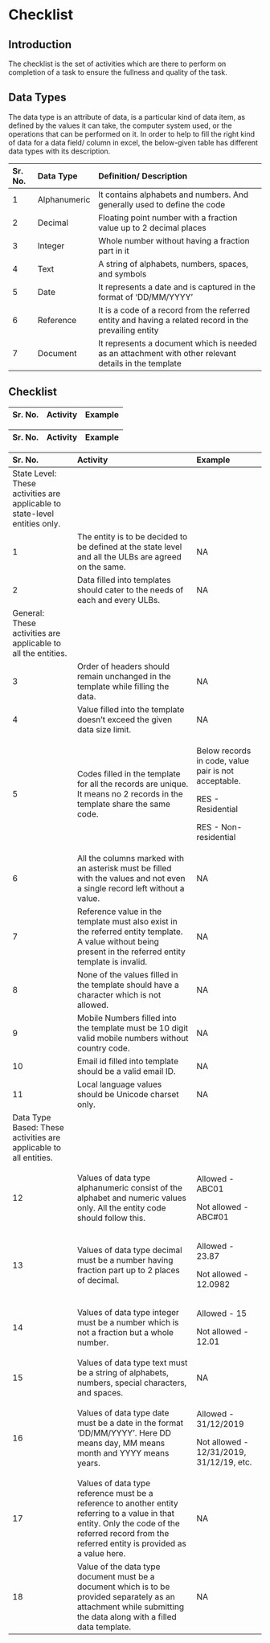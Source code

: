 # Checklist

## Introduction <a id="Introduction"></a>

The checklist is the set of activities which are there to perform on completion of a task to ensure the fullness and quality of the task.

## Data Types <a id="Data-Types"></a>

The data type is an attribute of data, is a particular kind of data item, as defined by the values it can take, the computer system used, or the operations that can be performed on it. In order to help to fill the right kind of data for a data field/ column in excel, the below-given table has different data types with its description.

| **Sr. No.** | **Data Type** | **Definition/ Description** |
| :--- | :--- | :--- |
| 1 | Alphanumeric | It contains alphabets and numbers. And generally used to define the code |
| 2 | Decimal | Floating point number with a fraction value up to 2 decimal places |
| 3 | Integer | Whole number without having a fraction part in it |
| 4 | Text | A string of alphabets, numbers, spaces, and symbols |
| 5 | Date | It represents a date and is captured in the format of ‘DD/MM/YYYY’ |
| 6 | Reference | It is a code of a record from the referred entity and having a related record in the prevailing entity |
| 7 | Document | It represents a document which is needed as an attachment with other relevant details in the template |

## Checklist <a id="Checklist"></a>

| Sr. No. | Activity | Example |
| :--- | :--- | :--- |


| Sr. No. | Activity | Example |
| :--- | :--- | :--- |


<table>
  <thead>
    <tr>
      <th style="text-align:left">Sr. No.</th>
      <th style="text-align:left">Activity</th>
      <th style="text-align:left">Example</th>
    </tr>
  </thead>
  <tbody>
    <tr>
      <td style="text-align:left">State Level: These activities are applicable to state-level entities only.</td>
      <td
      style="text-align:left"></td>
        <td style="text-align:left"></td>
    </tr>
    <tr>
      <td style="text-align:left">1</td>
      <td style="text-align:left">The entity is to be decided to be defined at the state level and all the
        ULBs are agreed on the same.</td>
      <td style="text-align:left">NA</td>
    </tr>
    <tr>
      <td style="text-align:left">2</td>
      <td style="text-align:left">Data filled into templates should cater to the needs of each and every
        ULBs.</td>
      <td style="text-align:left">NA</td>
    </tr>
    <tr>
      <td style="text-align:left">General: These activities are applicable to all the entities.</td>
      <td
      style="text-align:left"></td>
        <td style="text-align:left"></td>
    </tr>
    <tr>
      <td style="text-align:left">3</td>
      <td style="text-align:left">Order of headers should remain unchanged in the template while filling
        the data.</td>
      <td style="text-align:left">NA</td>
    </tr>
    <tr>
      <td style="text-align:left">4</td>
      <td style="text-align:left">Value filled into the template doesn&#x2019;t exceed the given data size
        limit.</td>
      <td style="text-align:left">NA</td>
    </tr>
    <tr>
      <td style="text-align:left">5</td>
      <td style="text-align:left">Codes filled in the template for all the records are unique. It means
        no 2 records in the template share the same code.</td>
      <td style="text-align:left">
        <p>Below records in code, value pair is not acceptable.</p>
        <p>RES - Residential</p>
        <p>RES - Non-residential</p>
      </td>
    </tr>
    <tr>
      <td style="text-align:left">6</td>
      <td style="text-align:left">All the columns marked with an asterisk must be filled with the values
        and not even a single record left without a value.</td>
      <td style="text-align:left">NA</td>
    </tr>
    <tr>
      <td style="text-align:left">7</td>
      <td style="text-align:left">Reference value in the template must also exist in the referred entity
        template. A value without being present in the referred entity template
        is invalid.</td>
      <td style="text-align:left">NA</td>
    </tr>
    <tr>
      <td style="text-align:left">8</td>
      <td style="text-align:left">None of the values filled in the template should have a character which
        is not allowed.</td>
      <td style="text-align:left">NA</td>
    </tr>
    <tr>
      <td style="text-align:left">9</td>
      <td style="text-align:left">Mobile Numbers filled into the template must be 10 digit valid mobile
        numbers without country code.</td>
      <td style="text-align:left">NA</td>
    </tr>
    <tr>
      <td style="text-align:left">10</td>
      <td style="text-align:left">Email id filled into template should be a valid email ID.</td>
      <td style="text-align:left">NA</td>
    </tr>
    <tr>
      <td style="text-align:left">11</td>
      <td style="text-align:left">Local language values should be Unicode charset only.</td>
      <td style="text-align:left">NA</td>
    </tr>
    <tr>
      <td style="text-align:left">Data Type Based: These activities are applicable to all entities.</td>
      <td
      style="text-align:left"></td>
        <td style="text-align:left"></td>
    </tr>
    <tr>
      <td style="text-align:left">12</td>
      <td style="text-align:left">Values of data type alphanumeric consist of the alphabet and numeric values
        only. All the entity code should follow this.</td>
      <td style="text-align:left">
        <p>Allowed - ABC01</p>
        <p>Not allowed - ABC#01</p>
      </td>
    </tr>
    <tr>
      <td style="text-align:left">13</td>
      <td style="text-align:left">Values of data type decimal must be a number having fraction part up to
        2 places of decimal.</td>
      <td style="text-align:left">
        <p>Allowed - 23.87</p>
        <p>Not allowed - 12.0982</p>
      </td>
    </tr>
    <tr>
      <td style="text-align:left">14</td>
      <td style="text-align:left">Values of data type integer must be a number which is not a fraction but
        a whole number.</td>
      <td style="text-align:left">
        <p>Allowed - 15</p>
        <p>Not allowed - 12.01</p>
      </td>
    </tr>
    <tr>
      <td style="text-align:left">15</td>
      <td style="text-align:left">Values of data type text must be a string of alphabets, numbers, special
        characters, and spaces.</td>
      <td style="text-align:left">NA</td>
    </tr>
    <tr>
      <td style="text-align:left">16</td>
      <td style="text-align:left">Values of data type date must be a date in the format &#x2018;DD/MM/YYYY&#x2019;.
        Here DD means day, MM means month and YYYY means years.</td>
      <td style="text-align:left">
        <p>Allowed - 31/12/2019</p>
        <p>Not allowed - 12/31/2019, 31/12/19, etc.</p>
      </td>
    </tr>
    <tr>
      <td style="text-align:left">17</td>
      <td style="text-align:left">Values of data type reference must be a reference to another entity referring
        to a value in that entity. Only the code of the referred record from the
        referred entity is provided as a value here.</td>
      <td style="text-align:left">NA</td>
    </tr>
    <tr>
      <td style="text-align:left">18</td>
      <td style="text-align:left">Value of the data type document must be a document which is to be provided
        separately as an attachment while submitting the data along with a filled
        data template.</td>
      <td style="text-align:left">NA</td>
    </tr>
  </tbody>
</table>

